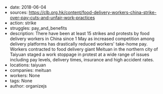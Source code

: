 - date: 2018-06-04
- sources: https://clb.org.hk/content/food-delivery-workers-china-strike-over-pay-cuts-and-unfair-work-practices
- action: strike
- struggles: pay_and_benefits
- description: There have been at least 15 strikes and protests by food delivery workers in China since 1 May as increased competition among delivery platforms has drastically reduced workers' take-home pay. Workers contracted to food delivery giant Meituan in the northern city of Taiyuan staged a work stoppage in protest at a wide range of issues including pay levels, delivery times, insurance and high accident rates.
- locations: taiyuan
- companies: meituan
- workers: None
- tags: None
- author: organizejs
